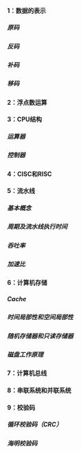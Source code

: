 #### 1：数据的表示

##### 原码



##### 反码



##### 补码



##### 移码



#### 2：浮点数运算

#### 3：CPU结构

##### 运算器



##### 控制器





#### 4：CISC和RISC





#### 5：流水线

##### 基本概念



##### 周期及流水线执行时间



##### 吞吐率



##### 加速比



#### 6：计算机存储

##### Cache



##### 时间局部性和空间局部性



##### 随机存储器和只读存储器



##### 磁盘工作原理



#### 7：计算机总线





#### 8：串联系统和并联系统



#### 9：校验码

##### 循环校验码（CRC）



##### 海明校验码









